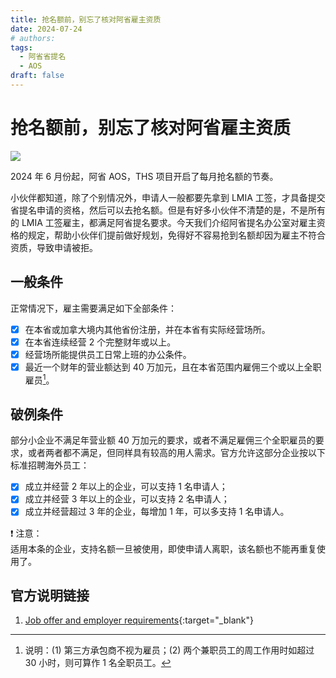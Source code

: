 ```yaml
---
title: 抢名额前，别忘了核对阿省雇主资质
date: 2024-07-24
# authors:
tags:
  - 阿省省提名
  - AOS
draft: false
---
```


# 抢名额前，别忘了核对阿省雇主资质

<a href="https://lh3.googleusercontent.com/pw/AP1GczPM8Ny3lrhDFo3chtK-gbdeMBhCaw2C46NEx9fzN3mcKfXVwxYL7R8aieLtORXpBtFY5qFN3m8n9GynE4ipcEKwJ6_Jr5LGJbbTbudCGpwP1G-JttQ=w2400?source=screenshot.guru"> <img src="https://lh3.googleusercontent.com/pw/AP1GczPM8Ny3lrhDFo3chtK-gbdeMBhCaw2C46NEx9fzN3mcKfXVwxYL7R8aieLtORXpBtFY5qFN3m8n9GynE4ipcEKwJ6_Jr5LGJbbTbudCGpwP1G-JttQ=w600-h315-p-k" /> </a>

<!-- more -->

2024 年 6 月份起，阿省 AOS，THS 项目开启了每月抢名额的节奏。

小伙伴都知道，除了个别情况外，申请人一般都要先拿到 LMIA 工签，才具备提交省提名申请的资格，然后可以去抢名额。但是有好多小伙伴不清楚的是，不是所有的 LMIA 工签雇主，都满足阿省提名要求。今天我们介绍阿省提名办公室对雇主资格的规定，帮助小伙伴们提前做好规划，免得好不容易抢到名额却因为雇主不符合资质，导致申请被拒。

## 一般条件

正常情况下，雇主需要满足如下全部条件：

- [x] 在本省或加拿大境内其他省份注册，并在本省有实际经营场所。
- [x] 在本省连续经营 2 个完整财年或以上。
- [x] 经营场所能提供员工日常上班的办公条件。
- [x] 最近一个财年的营业额达到 40 万加元，且在本省范围内雇佣三个或以上全职雇员[^1]。

[^1]: 说明：(1) 第三方承包商不视为雇员；(2) 两个兼职员工的周工作用时如超过 30 小时，则可算作 1 名全职员工。

## 破例条件

部分小企业不满足年营业额 40 万加元的要求，或者不满足雇佣三个全职雇员的要求，或者两者都不满足，但同样具有较高的用人需求。官方允许这部分企业按以下标准招聘海外员工：

- [x] 成立并经营 2 年以上的企业，可以支持 1 名申请人；
- [x] 成立并经营 3 年以上的企业，可以支持 2 名申请人；
- [x] 成立并经营超过 3 年的企业，每增加 1 年，可以多支持 1 名申请人。

❗️ 注意：<br> 适用本条的企业，支持名额一旦被使用，即使申请人离职，该名额也不能再重复使用了。

## 官方说明链接

1. [Job offer and employer requirements](https://www.alberta.ca/job-offer-and-employer-requirements){:target="\_blank"}
